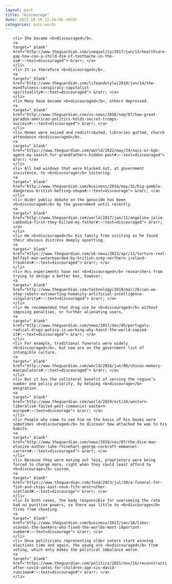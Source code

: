 ```yaml
---
layout: post
title: "discourage"
date: 2023-10-10 12:34:56 +0530
categories: auto-words
---
```

<ol>

    <li> She became <b>discouraged</b>.
    <a 
    target="_blank" 
    href="http://www.theguardian.com/inequality/2017/jun/13/healthcare-gap-how-can-a-child-die-of-toothache-in-the-us#:~:text=discouraged"> &rarr; </a>
    </li>
    <li> It is therefore <b>discouraged</b>.
    <a 
    target="_blank" 
    href="http://www.theguardian.com/lifeandstyle/2019/jun/14/the-mindfulness-conspiracy-capitalist-spirituality#:~:text=discouraged"> &rarr; </a>
    </li>
    <li> Many have become <b>discouraged</b>, others depressed.
    <a 
    target="_blank" 
    href="http://www.theguardian.com/us-news/2016/sep/07/how-great-paradox-american-politics-holds-secret-trumps-success#:~:text=discouraged"> &rarr; </a>
    </li>
    <li> Homes were seized and redistributed, libraries gutted, church attendance <b>discouraged</b>.
    <a 
    target="_blank" 
    href="https://www.theguardian.com/world/2022/may/24/nazi-or-kgb-agent-my-search-for-grandfathers-hidden-past#:~:text=discouraged"> &rarr; </a>
    </li>
    <li> All had windows that were blacked out, at government insistence, to <b>discourage</b> loitering.
    <a 
    target="_blank" 
    href="http://www.theguardian.com/business/2016/may/31/big-gamble-dangerous-british-betting-shops#:~:text=discourage"> &rarr; </a>
    </li>
    <li> Wider public debate on the genocide has been <b>discouraged</b> by the government until recently.
    <a 
    target="_blank" 
    href="http://www.theguardian.com/world/2017/jan/11/angelina-jolie-cambodia-first-they-killed-my-father#:~:text=discouraged"> &rarr; </a>
    </li>
    <li> He <b>discouraged</b> his family from visiting as he found their obvious distress deeply upsetting.
    <a 
    target="_blank" 
    href="https://www.theguardian.com/uk-news/2023/apr/11/torture-real-belfast-man-waterboarded-by-british-army-northern-ireland-troubles#:~:text=discouraged"> &rarr; </a>
    </li>
    <li> His experiments have not <b>discouraged</b> researchers from trying to design a better box, however.
    <a 
    target="_blank" 
    href="http://www.theguardian.com/technology/2019/mar/28/can-we-stop-robots-outsmarting-humanity-artificial-intelligence-singularity#:~:text=discouraged"> &rarr; </a>
    </li>
    <li> He recommended that drug use be <b>discouraged</b> without imposing penalties, or further alienating users.
    <a 
    target="_blank" 
    href="http://www.theguardian.com/news/2017/dec/05/portugals-radical-drugs-policy-is-working-why-hasnt-the-world-copied-it#:~:text=discouraged"> &rarr; </a>
    </li>
    <li> For example, traditional funerals were widely <b>discouraged</b>, but now are on the government list of intangible culture.
    <a 
    target="_blank" 
    href="http://www.theguardian.com/world/2016/jun/08/chinas-memory-manipulators#:~:text=discouraged"> &rarr; </a>
    </li>
    <li> But it has the collateral benefit of serving the region’s number one policy priority, by helping <b>discourage</b> emigration.
    <a 
    target="_blank" 
    href="http://www.theguardian.com/world/2019/oct/24/western-liberalism-failed-post-communist-eastern-europe#:~:text=discourage"> &rarr; </a>
    </li>
    <li> People who came to see him on the basis of his books were sometimes <b>discouraged</b> to discover how attached he was to his habits.
    <a 
    target="_blank" 
    href="http://www.theguardian.com/news/2019/nov/07/the-dice-man-elusive-author-luke-rhinehart-george-cockroft-emmanuel-carrere#:~:text=discouraged"> &rarr; </a>
    </li>
    <li> Because they were eating out less, proprietors were being forced to charge more, right when they could least afford to <b>discourage</b> custom.
    <a 
    target="_blank" 
    href="https://www.theguardian.com/food/2023/jul/20/a-funeral-for-fish-and-chips-east-neuk-fife-anstruther-scotland#:~:text=discourage"> &rarr; </a>
    </li>
    <li> In both cases, the body responsible for overseeing the rate had no punitive powers, so there was little to <b>discourage</b> firms from cheating.
    <a 
    target="_blank" 
    href="http://www.theguardian.com/business/2017/jan/18/libor-scandal-the-bankers-who-fixed-the-worlds-most-important-number#:~:text=discourage"> &rarr; </a>
    </li>
    <li> Once politicians representing older voters start winning elections time and again, the young are <b>discouraged</b> from voting, which only makes the political imbalance worse.
    <a 
    target="_blank" 
    href="https://www.theguardian.com/politics/2021/nov/16/reconstruction-after-covid-votes-for-children-age-six-david-runciman#:~:text=discouraged"> &rarr; </a>
    </li>